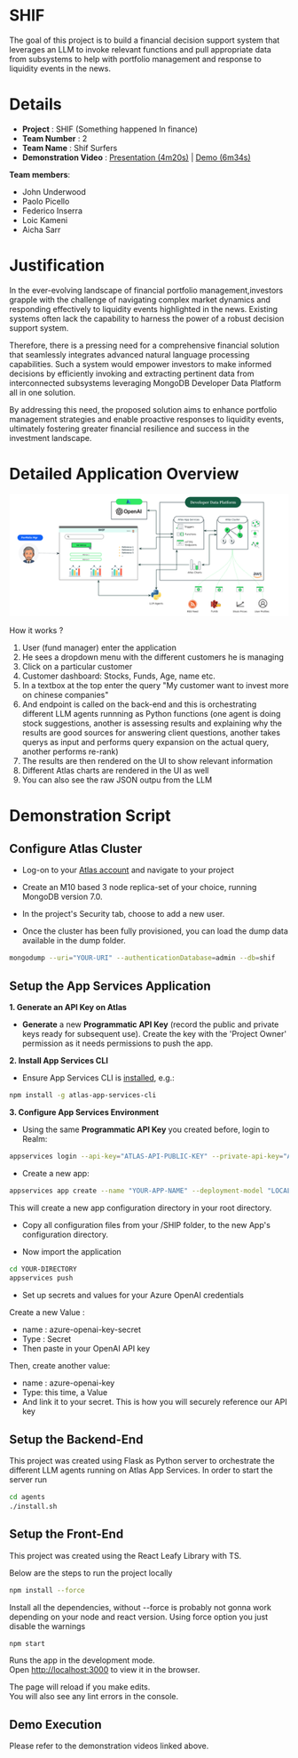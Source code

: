 # SHIF
The goal of this project is to build a financial decision support system that leverages an LLM to invoke relevant functions and pull appropriate data from subsystems to help with portfolio management and response to liquidity events in the news.

# Details

- **Project** : SHIF (Something happened In finance)
- **Team Number** : 2
- **Team Name** : Shif Surfers
- **Demonstration Video** : [Presentation (4m20s)](https://youtu.be/a6uoUfoZuhM) | [Demo (6m34s)](https://youtu.be/JlPs1-LmRMg)

**Team members**:
- John Underwood
- Paolo Picello
- Federico Inserra
- Loic Kameni
- Aicha Sarr

# Justification

In the ever-evolving landscape of financial portfolio management,investors grapple with the challenge of navigating complex market dynamics and responding effectively to liquidity events highlighted in the news. Existing systems often lack the capability to harness the power of a robust decision support system.

Therefore, there is a pressing need for a comprehensive financial solution that seamlessly integrates advanced natural language processing capabilities. Such a system would empower investors to make informed decisions by efficiently invoking and extracting pertinent data from interconnected subsystems leveraging MongoDB Developer Data Platform all in one solution.

By addressing this need, the proposed solution aims to enhance portfolio management strategies and enable proactive responses to liquidity events, ultimately fostering greater financial resilience and success in the investment landscape.


# Detailed Application Overview

![Image of technical architecture](https://github.com/federicoInserra/SHIF/blob/main/images/architecture.png)

How it works ?

1. User (fund manager) enter the application
2. He sees a dropdown menu with the different customers he is managing
3. Click on a particular customer
4. Customer dashboard: Stocks, Funds, Age, name etc.
5. In a textbox at the top enter the query "My customer want to invest more on chinese companies"
6. And endpoint is called on the back-end and this is orchestrating different LLM agents runnning as Python functions (one agent is doing stock suggestions, another is assessing results and explaining why the results are good sources for answering client questions, another takes querys as input and performs query expansion on the actual query, another performs re-rank)
6. The results are then rendered on the UI to show relevant information
7. Different Atlas charts are rendered in the UI as well
8. You can also see the raw JSON outpu from the LLM

# Demonstration Script

## Configure Atlas Cluster

* Log-on to your [Atlas account](http://cloud.mongodb.com/) and navigate to your project

* Create an M10 based 3 node replica-set of your choice, running MongoDB version 7.0.

* In the project's Security tab, choose to add a new user.

* Once the cluster has been fully provisioned, you can load the dump data available in the dump folder.

```bash
mongodump --uri="YOUR-URI" --authenticationDatabase=admin --db=shif
```


## Setup the App Services Application

__1. Generate an API Key on Atlas__

* __Generate__ a new __Programmatic API Key__ (record the public and private keys ready for subsequent use). Create the key with the 'Project Owner' permission as it needs permissions to push the app.

__2. Install App Services CLI__

* Ensure App Services CLI is [installed](https://docs.mongodb.com/realm/deploy/realm-cli-reference/#installation), e.g.:

```bash
npm install -g atlas-app-services-cli
```

__3. Configure App Services Environment__

* Using the same __Programmatic API Key__ you created before, login to Realm:

```bash
appservices login --api-key="ATLAS-API-PUBLIC-KEY" --private-api-key="ATLAS-API-PRIVATE-KEY"
```

* Create a new app:

```bash
appservices app create --name "YOUR-APP-NAME" --deployment-model "LOCAL" --provider-region "YOUR-REGION"
```

This will create a new app configuration directory in your root directory.

* Copy all configuration files from your /SHIP folder, to the new App's configuration directory.

* Now import the application

```bash
cd YOUR-DIRECTORY
appservices push
```

* Set up secrets and values for your Azure OpenAI credentials

Create a new Value :
- name : azure-openai-key-secret
- Type : Secret
- Then paste in your OpenAI API key

Then, create another value:
- name : azure-openai-key
- Type: this time, a Value
- And link it to your secret. This is how you will securely reference our API key

## Setup the Backend-End

This project was created using Flask as Python server to orchestrate the different LLM agents running on Atlas App Services.
In order to start the server run

```bash
cd agents
./install.sh
```

## Setup the Front-End

This project was created using the React Leafy Library with TS.

Below are the steps to run the project locally

```bash
npm install --force
```

Install all the dependencies, without --force is probably not gonna work depending on your node and react version. Using force option you just disable the warnings

```bash
npm start
```

Runs the app in the development mode.\
Open [http://localhost:3000](http://localhost:3000) to view it in the browser.

The page will reload if you make edits.\
You will also see any lint errors in the console.



## Demo Execution

Please refer to the demonstration videos linked above.
